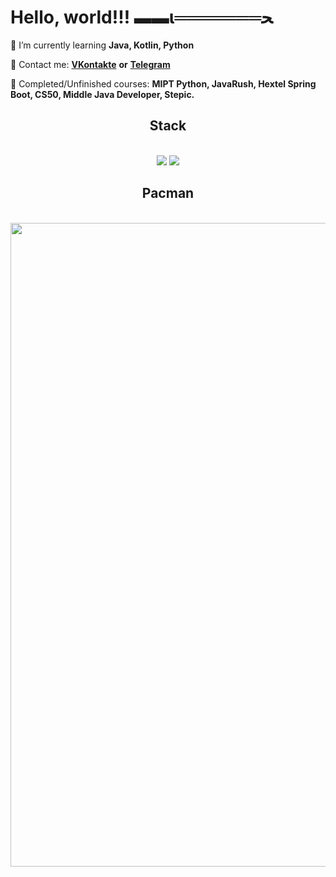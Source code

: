 # Hello, world!!! ▬▬ι═══════ﺤ
 🔭 I’m currently learning **Java, Kotlin, Python**

💬 Contact me: [**VKontakte**](https://vk.com/mojaros) **or** [**Telegram**](https://t.me/Mojaros)

📄 Сompleted/Unfinished courses: **MIPT Python, JavaRush, Hextel Spring Boot, CS50, Middle Java Developer, Stepic.**


<h2 align="center"> Stack </h2>
<br/>
<div align="center">
    <img src="https://skillicons.dev/icons?i=vscode,github,idea,pycharm,windows,gradle,git,docker, sql" />
    <img src="https://skillicons.dev/icons?i=python,java,kotlin" /><br>
</div>

<h2 align="center"> Pacman </h2>
<br/>
<div align="center">
<img src="https://user-images.githubusercontent.com/74038190/212284158-e840e285-664b-44d7-b79b-e264b5e54825.gif" width="1030">
<br><br>
